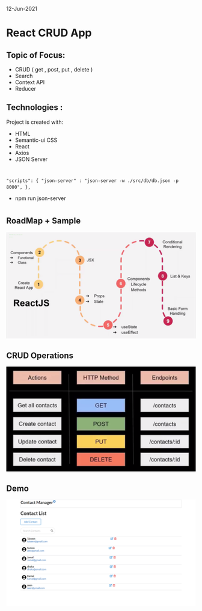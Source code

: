 12-Jun-2021

#  React CRUD App 

## Topic of Focus:
- CRUD ( get , post, put , delete )
- Search
- Context API
- Reducer

## Technologies :
Project is created with:
* HTML 
* Semantic-ui CSS 
* React
* Axios
* JSON Server

#
  `"scripts": {
    "json-server" : "json-server -w ./src/db/db.json -p 8000",
  },`
  * npm run json-server
#

## RoadMap + Sample

  
<img src="./src/img/road-map.png"/>
<br />

## CRUD Operations 
<img src="./src/img/crud.png"/>
<br />

## Demo
<img src="./src/img/demo.png"/>